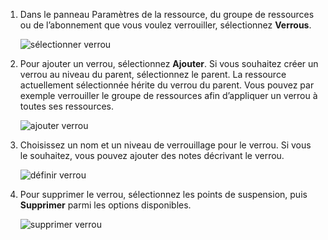 1. Dans le panneau Paramètres de la ressource, du groupe de ressources ou de l’abonnement que vous voulez verrouiller, sélectionnez **Verrous**.
   
      ![sélectionner verrou](./media/resource-manager-lock-resources/select-lock.png)
2. Pour ajouter un verrou, sélectionnez **Ajouter**. Si vous souhaitez créer un verrou au niveau du parent, sélectionnez le parent. La ressource actuellement sélectionnée hérite du verrou du parent. Vous pouvez par exemple verrouiller le groupe de ressources afin d’appliquer un verrou à toutes ses ressources.
   
      ![ajouter verrou](./media/resource-manager-lock-resources/add-lock.png) 
3. Choisissez un nom et un niveau de verrouillage pour le verrou. Si vous le souhaitez, vous pouvez ajouter des notes décrivant le verrou.
   
      ![définir verrou](./media/resource-manager-lock-resources/set-lock.png) 
4. Pour supprimer le verrou, sélectionnez les points de suspension, puis **Supprimer** parmi les options disponibles.
   
      ![supprimer verrou](./media/resource-manager-lock-resources/delete-lock.png) 

